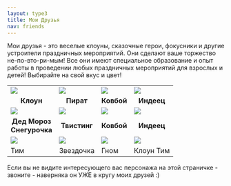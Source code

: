 ```yaml
---
layout: type3
title: Мои Друзья
nav: friends
---
```


<style type="text/css"> 
#text1 {HEIGHT: 80px; LEFT: 0px; POSITION: absolute; TOP: 50px;  hidden; WIDTH: 250px; Z-INDEX: 10} 
#text2 {HEIGHT: 80px; LEFT: 0px; POSITION: absolute; TOP: 50px;  hidden; WIDTH: 250px; Z-INDEX: 10} 
#text3 {HEIGHT: 80px; LEFT: 0px; POSITION: absolute; TOP: 50px;  hidden; WIDTH: 250px; Z-INDEX: 10} 
#text4 {HEIGHT: 80px; LEFT: 0px; POSITION: absolute; TOP: 50px;  hidden; WIDTH: 250px; Z-INDEX: 10} 
#text5 {HEIGHT: 80px; LEFT: 0px; POSITION: absolute; TOP: 50px;  hidden; WIDTH: 250px; Z-INDEX: 10} 
#text6 {HEIGHT: 80px; LEFT: 0px; POSITION: absolute; TOP: 50px;  hidden; WIDTH: 250px; Z-INDEX: 10} 
#text7 {HEIGHT: 80px; LEFT: 0px; POSITION: absolute; TOP: 50px;  hidden; WIDTH: 250px; Z-INDEX: 10} 
#text8 {HEIGHT: 80px; LEFT: 0px; POSITION: absolute; TOP: 50px;  hidden; WIDTH: 250px; Z-INDEX: 10} 
</style>

<p>Мои друзья - это веселые клоуны, сказочные герои, фокусники и другие устроители праздничных мероприятий. Они сделают ваше торжество не-по-вто-ри-мым! Все они имеют специальное образование и опыт работы в проведении любых праздничных мероприятий для взрослых и детей! Выбирайте на свой вкус и цвет!</p>
<p><center>
<table>
<tr>
<td><a href="javascript:alert('Смотрите подсказки по любому персонажу')" onmouseover="showhint('text1');" onmouseout="hidehint('text1');"><img src="../img/tim.jpg"></a></td>
<td><a href="javascript:alert('Смотрите  подсказки по любому персонажу')" onmouseover="showhint('text2');" onmouseout="hidehint('text2');"><img src="../img/pirat2.jpg"></a></td>
<td><a href="javascript:alert('Смотрите  подсказки по любому персонажу')" onmouseover="showhint('text3');" onmouseout="hidehint('text3');"><img src="../img/cowboy.jpg"></a></td>
<td><a href="javascript:alert('Смотрите  подсказки по любому персонажу')" onmouseover="showhint('text4');" onmouseout="hidehint('text4');"><img src="../img/indey.jpg"></a></td></tr>
<tr>
<td><center> <b>Клоун</b></center> </td><td><center> <b>Пират</b></center> </td><td><center> <b>Ковбой</b></center> </td><td> <center> <b>Индеец</b> </center> </td></tr>
<tr>
<td><a href="javascript:alert('Смотрите  подсказки по любому персонажу')" onmouseover="showhint('text5');" onmouseout="hidehint('text5');"><img src="../img/tim.jpg"></a></td>
<td> <a href="javascript:alert('Смотрите  подсказки по любому персонажу')" onmouseover="showhint('text6');" onmouseout="hidehint('text6');"><img src="../img/indey.jpg"></a></</td><td><img src="../img/gnom.jpg"></td><td><img src="../img/tim.jpg"></td></tr> 
<tr>
<td><center> <b>Дед Мороз <br>Снегурочка</b></center> </td><td><center> <b>Твистинг</b></center> </td><td><center> <b>Ковбой</b></center> </td><td> <center> <b>Индеец</b> </center> </td></tr>
</tr>
<tr><td><img src="../img/tim.jpg"></td><td><img src="../img/zvezdochka.jpg"></td><td><img src="../img/gnom.jpg"></td><td><img src="../img/tim.jpg"></td></tr>
<tr><td> Тим </td><td>Звездочка</td><td>Гном</td><td> Клоун Тим </td></tr>
</table></center></p>

<p>Если вы не видите интересующего вас персонажа на этой страничке - звоните - наверняка он УЖЕ в кругу моих друзей :)</p>

<table cellspacing="0" id='text1' border="1" align="left" width="100%" cellpadding="5" style="HEIGHT: 80px; LEFT: 30%; TOP: 50px; WIDTH: 400px; display:none">
<tr><td bgcolor="#FFFFE1"><font size="-1"><p><span class="letter">К</span>лоун - универсальный персонаж. Клоун может провести праздник для детей и взрослых любого возраста. В его арсенале все: игры и затеи, эстафеты, аквагрим, несложные фокусы, моделирование фигурок из воздушных шаров, мини-шоу мыльных пузырей. <br><br>&nbsp&nbspСтоимость 2-х часовой игровой программы с Клоуном, в которую включены аквагрим средней степени сложности, моделирование фигурок из воздушных шаров и мини-шоу мыльных пузырей, составляет 3500 рублей в пределах МКАД. В исключительных случаях (а в случае выезда за город - всегда) к стоимости заказа добавляется стоимость проезда до места проведения праздника и обратно.  </p></font></td></tr></table>
<table cellspacing="0" id='text2' border="1" align="left" width="100%" cellpadding="5" style="HEIGHT: 80px; LEFT: 35%; TOP: 30px; WIDTH: 600px; display:none">
<tr><td bgcolor="#FFFFE1"><font size="-1"> <span class="letter">П</span>ираты, как и ковбои - персонажи характерные. Даже самый милый пират может быть не принят детьми до 5-6 лет, поэтому лучший возраст аудитории для пирата - дети от 6 до 10 лет. Для старших школьников пиратов так же можно приглашать, но уже для проведения массовых праздников (классных, школьных, командных). Вместе с пиратами дети будут соревноваться в силе и ловкости, искать сокровища Флинта, оспаривать титул "Гроза морей и океанов" или веселиться в иной, разработанной специально для вашего торжества, праздничной программе.  <br><br>&nbsp&nbsp Стоимость 2-х часовой игровой программы с пиратом, в которую включены аквагрим средней степени сложности, моделирование фигурок из воздушных шаров и мини-шоу мыльных пузырей, составляет 3500 рублей в пределах МКАД. В исключительных случаях (а в случае выезда за город - всегда) к стоимости заказа добавляется стоимость проезда до места проведения праздника и обратно. Специально разработанная для вашего торжества праздничная программа оплачивается дополнительно (1000 рублей).</font>
</td></tr></table>
<table cellspacing="0" id='text3' border="1" align="left" width="100%" cellpadding="5" style="HEIGHT: 80px; LEFT: 40%; TOP: 50px; WIDTH: 300px; display:none">
<tr><td bgcolor="#ccffff"><font size="-1"><span class="letter">К</span>овбой, как и пират - персонаж характерный, поэтому приглашать аниматора в образе ковбоя лучше всего для детей от 6 лет и для школьников средних классов. Мир Дикого Запада середины 19 века будет воплощен в игровой программе с ковбоем: скачки на лошадях, погоня, стрельба из пистолета, родео - участие в столь многообразной программе, приправленной развлекательными элементами такими как аквагрим, мини-шоу мыльных пузырей и моделирование фигурок из воздушных шариков понравится не только мальчикам, но и девочкам! <br><br>&nbsp&nbsp Стоимость 2-х часовой игровой программы с Ковбоем, в которую включены аквагрим средней степени сложности, моделирование фигурок из воздушных шаров и мини-шоу мыльных пузырей, составляет 3500 рублей в пределах МКАД. В исключительных случаях (а в случае выезда за город - всегда) к стоимости заказа добавляется стоимость проезда до места проведения праздника и обратно. </font>
</td></tr></table>

<table cellspacing="0" id='text4' border="1" align="left" width="100%" cellpadding ="5" style="HEIGHT: 80px; LEFT: 45%; TOP: 50px; WIDTH: 300px; display:none">
<tr><td bgcolor="#FFFFE1"><font size="-1"><span class="letter">И</span>ндеец - персонаж загадочный. Боевой раскрас и вапаха (именно так называется головной убор индейца) - то, что делает его образ необычным и привлекательным. Лучшая аудитория для индейца - дети от 6 до 10 лет. Игровая программа, ведущим которой является аниматор-индеец, построена на особенностях культуры этой древней народности, что несомненно делает ее по особенному интересной и увлекательной.  <br><br>&nbsp&nbsp Стоимость 2-х часовой игровой программы с индейцем, в которую включены аквагрим средней степени сложности, моделирование фигурок из воздушных шаров и мини-шоу мыльных пузырей, составляет 3500 рублей в пределах МКАД. В исключительных случаях (а в случае выезда за город - всегда) к стоимости заказа добавляется стоимость проезда до места проведения праздника и обратно. 
</font>
</td></tr></table>


<table cellspacing="0" id='text5' border="1" align="left" width="100%" cellpadding="5" style="HEIGHT: 80px; LEFT: 30%; TOP: 250px; WIDTH: 300px; display:none">
<tr><td bgcolor="#FFFFE1"><img src="../img/tim.jpg"></td><td bgcolor="#FFFFE1"><font size="-1">Сложно представить себе всеми любимые новогодние праздники без Деда Мороза и Снегурочки - так прочно вошли они в нашу жизнь. Не нужно этого делать!!! Кто как не они в эти сказочные новогодние дни и вечера способны подарить людям веру в чудо, согреть теплом своих сердец и сделать окружающий мир чуточку добрее? <br><br>&nbsp&nbsp Оригинальные номера наших Деда Мороза и Снегурочки сделают их визит в ваш дом отличным от рядового праздничного поздравления! А может быть у вас возникла необходимость пригласить Деда Мороза и Снегурочку в течении года? Например, летом? Тогда немедленно звоните нам!</font></td>
</tr></table>


<table cellspacing="0" id='text6' border="1" align="left" width="100%" cellpadding="5" style="HEIGHT: 80px; LEFT: 150px; TOP: 150px; WIDTH: 300px; display:none">
<tr><td bgcolor="#FFFFE1"><font size="-1"><span class="letter">Т</span>вистинг - это искусство моделирования различных фигурок из специальных воздушных шариков. Имея древнюю историю, свое второе рождение Твистинг получил только в середине 20 века. Наблюдая, как воздушный шарик в форме сигареты аниматор в считанные минуты превращает в собачку, оленя, рыбу или цветок, вы и ваши дети можете получить не только массу удовольствия, а еще и созданную у вас на глазах фигурку в подарок.
 </font>
</td></tr></table>

<table cellspacing="0" id='text7' border="1" align="left" width="100%" cellpadding="5" style="HEIGHT: 80px; LEFT: 150px; TOP: 150px; WIDTH: 300px; display:none">
<tr><td bgcolor="#FFFFE1"><font size="-1"><b>Привет. Я Гном!</b><br>



 </font>
</td></tr></table>

<table cellspacing="0" id='text8' border="1" align="left" width="100%" cellpadding="5" style="HEIGHT: 80px; LEFT: 150px; TOP: 150px; WIDTH: 300px; display:none">
<tr><td bgcolor="#FFFFE1"><font size="-1"><b>Привет. Я Гном!</b><br>



</font>
</td></tr></table>

